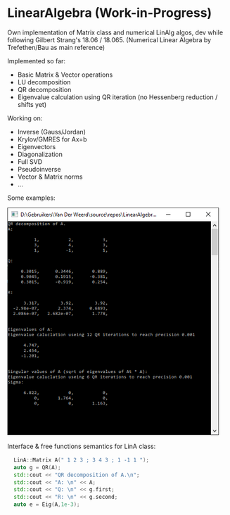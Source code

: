 # LinearAlgebra (Work-in-Progress)
Own implementation of Matrix class and numerical LinAlg algos, dev while following Gilbert Strang's 18.06 / 18.065.
(Numerical Linear Algebra by Trefethen/Bau as main reference)

Implemented so far:
* Basic Matrix & Vector operations
* LU decomposition
* QR decomposition
* Eigenvalue calculation using QR iteration (no Hessenberg reduction / shifts yet)

Working on:
* Inverse (Gauss/Jordan)
* Krylov/GMRES for Ax=b
* Eigenvectors
* Diagonalization
* Full SVD
* Pseudoinverse
* Vector & Matrix norms
* ...

Some examples:

![QR example](QR_iter_demo.png)

Interface & free functions semantics for LinA class:
```cpp
  LinA::Matrix A(" 1 2 3 ; 3 4 3 ; 1 -1 1 ");
  auto g = QR(A);
  std::cout << "QR decomposition of A.\n";
  std::cout << "A: \n" << A;
  std::cout << "Q: \n" << g.first;
  std::cout << "R: \n" << g.second;
  auto e = Eig(A,1e-3);
```
